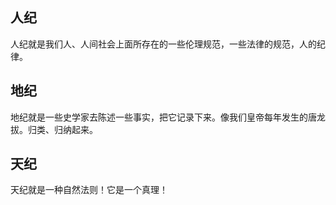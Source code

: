 ## 人纪

人纪就是我们人、人间社会上面所存在的一些伦理规范，一些法律的规范，人的纪律。

## 地纪

地纪就是一些史学家去陈述一些事实，把它记录下来。像我们皇帝每年发生的唐龙拔。归类、归纳起来。

## 天纪

天纪就是一种自然法则！它是一个真理！